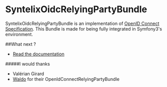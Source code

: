 SyntelixOidcRelyingPartyBundle
==============================

SyntelixOidcRelyingPartyBundle is an implementation of [OpenID Connect Specification](http://openid.net/specs/openid-connect-basic-1_0.html).
This Bundle is made for being fully integrated in Symfony3's environment.

##What next ?

- [Read the documentation](Resources/doc/index.md)



#####I would thanks 
 - Valérian Girard
 - [Waldo](https://github.com/waldo2188) for their OpenIdConnectRelyingPartyBundle
